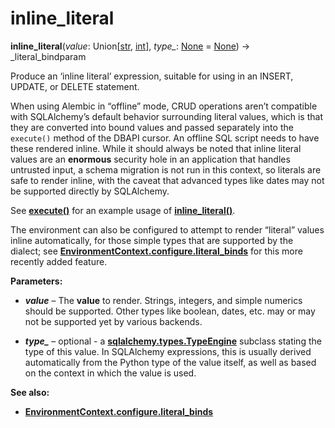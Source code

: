 # inline_literal

**inline_literal**(*value*:  Union\[[str], [int]\], *type_*:  [None] = [None]) → _literal_bindparam

[str]: https://docs.python.org/3/library/stdtypes.html#str
[int]: https://docs.python.org/3/library/functions.html#int
[None]: https://docs.python.org/3/library/constants.html#None
[execute()]: ../zh/06_01_18_execute.md
[inline_literal()]: ../zh/06_01_23_inline_literal.md
[EnvironmentContext.configure.literal_binds]: ../en/api/runtime.html#alembic.runtime.environment.EnvironmentContext.configure.params.literal_binds
[sqlalchemy.types.TypeEngine]: https://docs.sqlalchemy.org/en/14/core/type_api.html#sqlalchemy.types.TypeEngine

Produce an ‘inline literal’ expression, suitable for using in an INSERT, UPDATE, or DELETE statement.

When using Alembic in “offline” mode, CRUD operations aren’t compatible with SQLAlchemy’s default behavior surrounding literal values, which is that they are converted into bound values and passed separately into the `execute()` method of the DBAPI cursor. An offline SQL script needs to have these rendered inline. While it should always be noted that inline literal values are an **enormous** security hole in an application that handles untrusted input, a schema migration is not run in this context, so literals are safe to render inline, with the caveat that advanced types like dates may not be supported directly by SQLAlchemy.

See **[execute()]** for an example usage of **[inline_literal()]**.

The environment can also be configured to attempt to render “literal” values inline automatically, for those simple types that are supported by the dialect; see **[EnvironmentContext.configure.literal_binds]** for this more recently added feature.

**Parameters:**

* ***value*** – The **value** to render. Strings, integers, and simple numerics should be supported. Other types like boolean, dates, etc. may or may not be supported yet by various backends.

* ***type_*** – optional - a **[sqlalchemy.types.TypeEngine]** subclass stating the type of this value. In SQLAlchemy expressions, this is usually derived automatically from the Python type of the value itself, as well as based on the context in which the value is used.

**See also:**

* **[EnvironmentContext.configure.literal_binds]**
